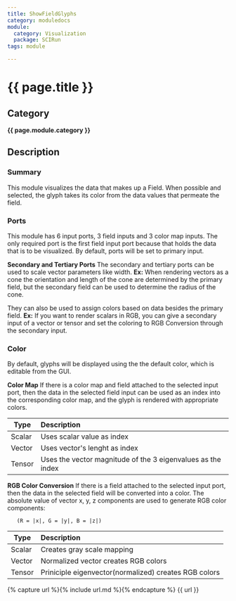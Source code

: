 ```yaml
---
title: ShowFieldGlyphs
category: moduledocs
module:
  category: Visualization
  package: SCIRun
tags: module

---
```


# {{ page.title }}

## Category

**{{ page.module.category }}**

## Description

### Summary
This module visualizes the data that makes up a Field. When possible and selected, the glyph takes its color from the data values that permeate the field.

### Ports
This module has 6 input ports, 3 field inputs and 3 color map inputs. The only required port is the first field input port because that holds the data that is to be visualized. By default, ports will be set to primary input.

**Secondary and Tertiary Ports**
The secondary and tertiary ports can be used to scale vector parameters like width.
**Ex:** When rendering vectors as a cone the orientation and length of the cone are determined by the primary field, but the secondary field can be used to determine the radius of the cone.

They can also be used to assign colors based on data besides the primary field.
**Ex:** If you want to render scalars in RGB, you can give a secondary input of a vector or tensor and set the coloring to RGB Conversion through the secondary input.

### Color
By default, glyphs will be displayed using the the default color, which is editable from the GUI. 

**Color Map**
If there is a color map and field attached to the selected input port, then the data in the selected field input can be used as an index into the corresponding color map, and the glyph is rendered with appropriate colors. 

| Type   | Description                                                 |
|--------|:------------------------------------------------------------|
| Scalar | Uses scalar value as index                                  |
| Vector | Uses vector's lenght as index                               |
| Tensor | Uses the vector magnitude of the 3 eigenvalues as the index |

**RGB Color Conversion**
If there is a field attached to the selected input port, then the data in the selected field will be converted into a color. The absolute value of vector x, y, z components are used to generate RGB color components:

```
   (R = |x|, G = |y|, B = |z|)
```

| Type   | Description                                           |
|--------|:------------------------------------------------------|
| Scalar | Creates gray scale mapping                            |
| Vector | Normalized vector creates RGB colors                  |
| Tensor | Priniciple eigenvector(normalized) creates RGB colors |

{% capture url %}{% include url.md %}{% endcapture %}
{{ url }}
